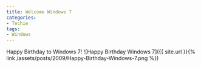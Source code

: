 ```yaml
---
title: Welcome Windows 7
categories:
- Techie
tags:
- Windows
---
```


Happy Birthday to Windows 7!
![Happy Birthday Windows 7]({{ site.url }}{% link /assets/posts/2009/Happy-Birthday-Windows-7.png %})

